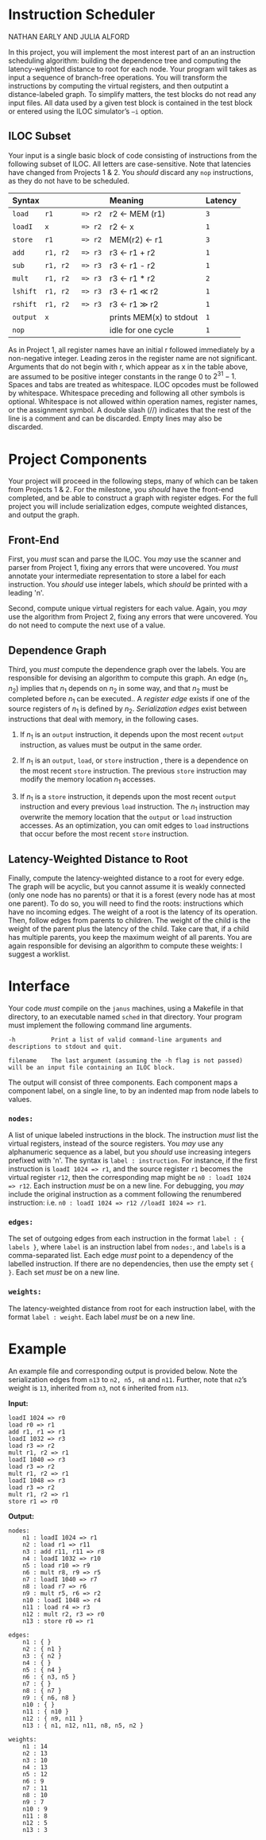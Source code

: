 # Instruction Scheduler

NATHAN EARLY AND JULIA ALFORD

In this project, you will implement the most interest part of an an instruction scheduling algorithm: building the dependence tree and computing the latency-weighted distance to root for each node. Your program will takes
as input a sequence of branch-free operations. You will transform the instructions by computing the virtual registers, and then outputint a
distance-labeled graph. To simplify matters, the test blocks do not read any input files. All data used by a given test block is contained in the test block or entered  using the ILOC simulator’s  `–i` option.


## ILOC Subset

Your input is a single basic block of code consisting of instructions
from the following subset of ILOC. All letters are case-sensitive. Note
that latencies have changed from Projects 1 \& 2. You *should* discard any  `nop` instructions, as they do not have to be scheduled.

|             Syntax                   | Meaning                 | Latency |
|:-----------------------------------|:------------------------|:--------|
| `load    r1       => r2`  | r2 $\gets$ MEM (r1)     | `3`      |
| `loadI   x        => r2`  | r2 $\gets$ x            | `1`      |
| `store   r1       => r2`  | MEM(r2) $\gets$ r1      | `3`      |
| `add     r1, r2   => r3`  | r3 $\gets$ r1 + r2      | `1`      |
| `sub     r1, r2   => r3`  | r3 $\gets$ r1 - r2      | `1`      |
| `mult    r1, r2   => r3`  | r3 $\gets$ r1 \* r2     | `2`      |
| `lshift  r1, r2   => r3`  | r3 $\gets$ r1 $\ll$ r2  | `1`      |
| `rshift  r1, r2   => r3`  | r3 $\gets$ r1 $\gg$ r2  | `1`      |
| `output  x             `  | prints MEM(x) to stdout | `1`      |
| `nop                   `  | idle for one cycle      | `1`      |

As in Project 1, all register names have an initial r followed
immediately by a non-negative integer. Leading zeros in the register
name are not significant. Arguments that do not begin with r, which
appear as x in the table above, are assumed to be positive integer
constants in the range 0 to $2^{31} - 1$. Spaces and tabs are treated as
whitespace. ILOC opcodes must be followed by whitespace. Whitespace
preceding and following all other symbols is optional. Whitespace is not
allowed within operation names, register names, or the assignment
symbol. A double slash (//) indicates that the rest of the line is a
comment and can be discarded. Empty lines may also be discarded.

# Project Components

Your project will proceed in the following steps, many of which can be
taken from Projects 1 & 2. For the milestone, you *should* have the front-end completed, and be able to construct a graph with register edges. For the full project you will include serialization edges, compute weighted distances, and output the graph.

## Front-End

First, you *must* scan and parse the ILOC. You *may* use the
scanner and parser from Project 1, fixing any errors that were
uncovered. You *must* annotate your intermediate representation to
store a label for each instruction. You *should* use integer labels, which *should* be printed with a leading 'n'.

Second, compute unique virtual registers for each value. Again, you *may*
use the algorithm from Project 2, fixing any errors that were uncovered.
You do not need to compute the next use of a value.

## Dependence Graph

Third, you *must* compute the dependence graph over the labels.
You are responsible for devising an algorithm to compute this graph. An
edge $(n_1, n_2)$ implies that $n_1$ depends on $n_2$ in some way, and
that $n_2$ must be completed before $n_1$ can be executed.. A *register
edge* exists if one of the source registers of $n_1$ is defined by
$n_2$. *Serialization edges* exist between instructions that deal with
memory, in the following cases.

1.  If $n_1$ is an `output` instruction, it depends upon
    the most recent `output` instruction, as values must be output in
    the same order.

2.  If $n_1$ is an  `output`,  `load`, or  `store` instruction ,
    there is a dependence on the most recent  `store` instruction.
    The previous  `store` instruction may modify the memory location
    $n_1$ accesses.

3.  If $n_1$ is a  `store` instruction, it depends upon the 
    most recent  `output` instruction and every previous  `load`
    instruction. The $n_1$ instruction may overwrite the memory location
    that the  `output` or  `load` instruction accesses. As an
    optimization, you can omit edges to  `load` instructions that occur
    before the most recent  `store` instruction.

## Latency-Weighted Distance to Root

Finally, compute the latency-weighted distance to a root for every edge. The graph will be acyclic, but you cannot assume it is weakly connected (only one node has no parents) or that it is a forest (every node has at most one parent). To do so, you will need to find the roots: instructions which have no
incoming edges. The weight of a root is the latency of its operation. Then, follow edges from parents to children. The weight of the child is the weight of the parent plus the latency of the child. Take care that, if a child has multiple parents, you keep the maximum weight of all
parents. You are again responsible for devising an algorithm to compute
these weights: I suggest a worklist. 

# Interface

Your code *must* compile on the `janus` machines, using a Makefile in that directory, to an executable named  `sched` in that directory. Your program must implement the following command line arguments.

```
-h  		Print a list of valid command-line arguments and descriptions to stdout and quit.

filename  	The last argument (assuming the -h flag is not passed) will be an input file containing an ILOC block.
```

The output will consist of three components. Each component maps a component label, on a single line, to by an indented map from node labels to values.

### `nodes:`
A list of unique labeled instructions in the block. The instruction *must* list the virtual registers, instead of the source registers. You *may* use any alphanumeric sequence as a label, but you *should* use increasing integers prefixed with 'n'. The syntax is  `label : instruction`. For instance, if the first
instruction is  `loadI 1024 => r1`, and the source register  `r1`
becomes the virtual register  `r12`, then the corresponding map might
be  `n0 : loadI 1024 => r12`. Each instruction *must* be on a new line. For debugging, you *may* include the original instruction as a comment following the renumbered instruction: i.e.
`n0 : loadI 1024 => r12 //loadI 1024 => r1`.

### `edges:`
The set of outgoing edges from each instruction in the format 
`label : { labels }`, where `label` is an instruction label from `nodes:`, and `labels` is a comma-separated list. Each edge *must*
point to a dependency of the labelled instruction. If there are no dependencies, then use the empty set  `{ }`. Each set *must* be on a new line.

### `weights:`
The latency-weighted distance from root for each instruction label, with the format `label : weight`. Each label *must* be on a new line.

# Example

An example file and corresponding output is provided below. Note the
serialization edges from  `n13` to  `n2, n5, n8` and  `n11`. Further,
note that  `n2`’s weight is  `13`, inherited from  `n3`, not  `6`
inherited from  `n13`.

**Input:**

    loadI 1024 => r0
    load r0 => r1
    add r1, r1 => r1
    loadI 1032 => r3
    load r3 => r2
    mult r1, r2 => r1
    loadI 1040 => r3
    load r3 => r2
    mult r1, r2 => r1
    loadI 1048 => r3
    load r3 => r2
    mult r1, r2 => r1
    store r1 => r0

**Output:**

    nodes:
        n1 : loadI 1024 => r1
        n2 : load r1 => r11
        n3 : add r11, r11 => r8
        n4 : loadI 1032 => r10
        n5 : load r10 => r9
        n6 : mult r8, r9 => r5
        n7 : loadI 1040 => r7
        n8 : load r7 => r6
        n9 : mult r5, r6 => r2
        n10 : loadI 1048 => r4
        n11 : load r4 => r3
        n12 : mult r2, r3 => r0
        n13 : store r0 => r1

    edges:
        n1 : { }
        n2 : { n1 }
        n3 : { n2 }
        n4 : { }
        n5 : { n4 }
        n6 : { n3, n5 }
        n7 : { }
        n8 : { n7 }
        n9 : { n6, n8 }
        n10 : { }
        n11 : { n10 }
        n12 : { n9, n11 }
        n13 : { n1, n12, n11, n8, n5, n2 }

    weights:
        n1 : 14
        n2 : 13
        n3 : 10
        n4 : 13
        n5 : 12
        n6 : 9
        n7 : 11
        n8 : 10
        n9 : 7
        n10 : 9
        n11 : 8
        n12 : 5
        n13 : 3
